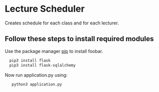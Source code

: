
# Lecture Scheduler

Creates schedule for each class and for each lecturer.

## Follow these steps to install required modules
Use the package manager [pip](https://pip.pypa.io/en/stable/) to install foobar.

```bash
  pip3 install flask
  pip3 install flask-sqlalchemy
```

Now run application.py using:
```bash   
   python3 application.py
```
